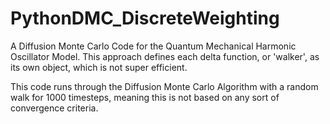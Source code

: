 # PythonDMC_DiscreteWeighting
A Diffusion Monte Carlo Code for the Quantum Mechanical Harmonic Oscillator Model. This approach defines each delta function, or 'walker', as its own object, which is not super efficient.

This code runs through the Diffusion Monte Carlo Algorithm with a random walk for 1000 timesteps, meaning this is not based on any sort of convergence criteria.
